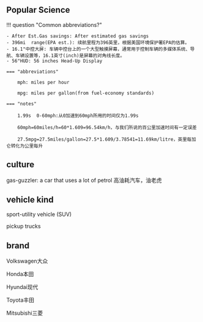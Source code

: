 ## Popular Science
!!! question "Common abbreviations?"

    - After Est.Gas savings: After estimated gas savings
    - 396mi  range(EPA est.): 续航里程为396英里，根据美国环境保护署EPA的估算。
    - 16.1"中控大屏: 车辆中控台上的一个大型触摸屏幕，通常用于控制车辆的多媒体系统、导航、车辆设置等，16.1英寸(inch)是屏幕的对角线长度。
    - 56"HUD: 56 inches Head-Up Display

    === "abbreviations"

        mph: miles per hour

        mpg: miles per gallon(from fuel-economy standards)

    === "notes"
    
        1.99s  0-60mph:从0加速到60mph所用的时间仅为1.99s

        60mph=60miles/h=60*1.609=96.54km/h，与我们所说的百公里加速时间有一定误差

        27.5mpg=27.5miles/gallon=27.5*1.609/3.78541=11.69km/litre，英里每加仑转化为公里每升

## culture
gas-guzzler:  a car that uses a lot of petrol 高油耗汽车，油老虎

## vehicle kind
sport-utility vehicle (SUV)

pickup trucks

## brand
Volkswagen大众

Honda本田

Hyundai现代

Toyota丰田

Mitsubishi三菱

